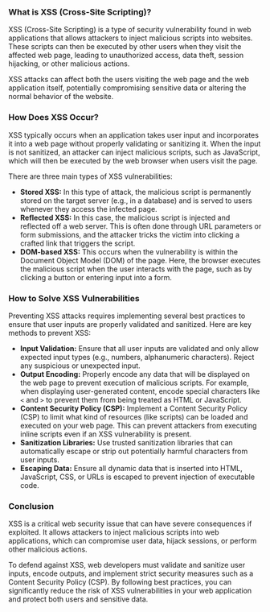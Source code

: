 <h3><b>What is XSS (Cross-Site Scripting)?</b></h3>
<p>XSS (Cross-Site Scripting) is a type of security vulnerability found in web applications that allows attackers to inject malicious scripts into websites. These scripts can then be executed by other users when they visit the affected web page, leading to unauthorized access, data theft, session hijacking, or other malicious actions.</p>
<p>XSS attacks can affect both the users visiting the web page and the web application itself, potentially compromising sensitive data or altering the normal behavior of the website.</p>

<h3><b>How Does XSS Occur?</b></h3>
<p>XSS typically occurs when an application takes user input and incorporates it into a web page without properly validating or sanitizing it. When the input is not sanitized, an attacker can inject malicious scripts, such as JavaScript, which will then be executed by the web browser when users visit the page.</p>
<p>There are three main types of XSS vulnerabilities:</p>
<ul>
    <li><b>Stored XSS:</b> In this type of attack, the malicious script is permanently stored on the target server (e.g., in a database) and is served to users whenever they access the infected page.</li>
    <li><b>Reflected XSS:</b> In this case, the malicious script is injected and reflected off a web server. This is often done through URL parameters or form submissions, and the attacker tricks the victim into clicking a crafted link that triggers the script.</li>
    <li><b>DOM-based XSS:</b> This occurs when the vulnerability is within the Document Object Model (DOM) of the page. Here, the browser executes the malicious script when the user interacts with the page, such as by clicking a button or entering input into a form.</li>
</ul>

<h3><b>How to Solve XSS Vulnerabilities</b></h3>
<p>Preventing XSS attacks requires implementing several best practices to ensure that user inputs are properly validated and sanitized. Here are key methods to prevent XSS:</p>
<ul>
    <li><b>Input Validation:</b> Ensure that all user inputs are validated and only allow expected input types (e.g., numbers, alphanumeric characters). Reject any suspicious or unexpected input.</li>
    <li><b>Output Encoding:</b> Properly encode any data that will be displayed on the web page to prevent execution of malicious scripts. For example, when displaying user-generated content, encode special characters like <code>&lt;</code> and <code>&gt;</code> to prevent them from being treated as HTML or JavaScript.</li>
    <li><b>Content Security Policy (CSP):</b> Implement a Content Security Policy (CSP) to limit what kind of resources (like scripts) can be loaded and executed on your web page. This can prevent attackers from executing inline scripts even if an XSS vulnerability is present.</li>
    <li><b>Sanitization Libraries:</b> Use trusted sanitization libraries that can automatically escape or strip out potentially harmful characters from user inputs.</li>
    <li><b>Escaping Data:</b> Ensure all dynamic data that is inserted into HTML, JavaScript, CSS, or URLs is escaped to prevent injection of executable code.</li>
</ul>

<h3><b>Conclusion</b></h3>
<p>XSS is a critical web security issue that can have severe consequences if exploited. It allows attackers to inject malicious scripts into web applications, which can compromise user data, hijack sessions, or perform other malicious actions.</p>
<p>To defend against XSS, web developers must validate and sanitize user inputs, encode outputs, and implement strict security measures such as a Content Security Policy (CSP). By following best practices, you can significantly reduce the risk of XSS vulnerabilities in your web application and protect both users and sensitive data.</p>


